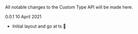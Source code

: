 All notable changes to the Custom Type API will be made here.

0.0.1 10 April 2021

- Initial layout and go at ts 🤣